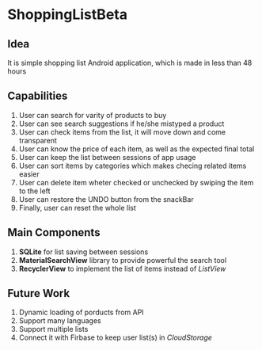 # ShoppingListBeta

## Idea
 It is simple shopping list Android application, which is made in less than 48 hours
## Capabilities
1. User can search for varity of products to buy
2. User can see search suggestions if he/she mistyped a product
3. User can check items from the list, it will move down and come transparent
4. User can know the price of each item, as well as the expected final total
5. User can keep the list between sessions of app usage
6. User can sort items by categories which makes checing related items easier
7. User can delete item wheter checked or unchecked by swiping the item to the left
8. User can restore the UNDO button from the snackBar
9. Finally, user can reset the whole list
## Main Components
1. **SQLite** for list saving between sessions
2. **MaterialSearchView** library to provide powerful the search tool
3. **RecyclerView** to implement the list of items instead of *ListView*
## Future Work
1. Dynamic loading of porducts from API
2. Support many languages
3. Support multiple lists
4. Connect it with Firbase to keep user list(s) in *CloudStorage*
